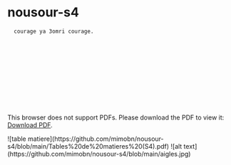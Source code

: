 # nousour-s4
      courage ya 3omri courage.

 <object data="http://yoursite.com/the.pdf" type="application/pdf" width="700px" height="700px">
    <embed src="http://yoursite.com/the.pdf">
        <p>This browser does not support PDFs. Please download the PDF to view it: <a href="https://github.com/mimobn/nousour-s4/blob/main/Tables%20de%20matieres%20(S4).pdf">Download PDF</a>.</p>
    </embed>
</object>     
![table matiere](https://github.com/mimobn/nousour-s4/blob/main/Tables%20de%20matieres%20(S4).pdf) 
![alt text](https://github.com/mimobn/nousour-s4/blob/main/aigles.jpg)
